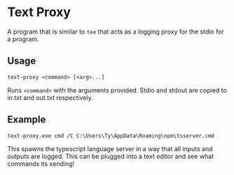 # Text Proxy

A program that is similar to `tee` that acts as a logging proxy for the stdio for a program.

## Usage

```
text-proxy <command> [<arg>...]
```

Runs `<command>` with the arguments provided.  Stdio and stdout are copied to in.txt and out.txt respectively.

## Example

```
text-proxy.exe cmd /C C:\Users\Ty\AppData\Roaming\npm\tsserver.cmd
```

This spawns the typescript language server in a way that all inputs and outputs are logged.  This can be plugged
into a text editor and see what commands its sending!
